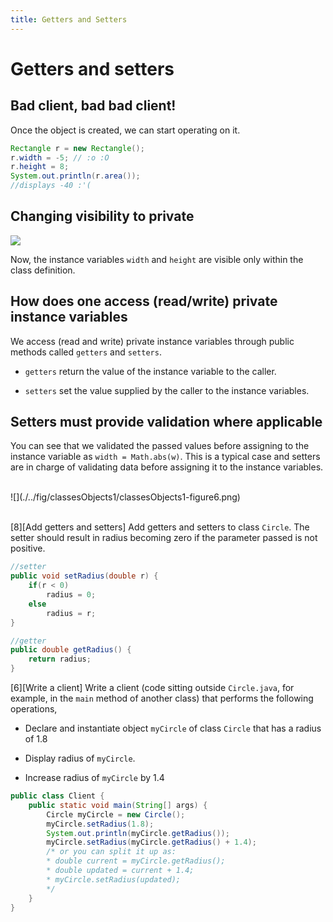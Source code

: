 ```yaml
---
title: Getters and Setters
---
```

# Getters and setters


## Bad client, bad bad client!

Once the object is created, we can start operating on it.

```java
Rectangle r = new Rectangle();
r.width = -5; // :o :O
r.height = 8;
System.out.println(r.area()); 
//displays -40 :'(
```

## Changing visibility to private

![](./../fig/classesObjects1/classesObjects1-figure5.png)

Now, the instance variables `width` and `height` are visible only within
the class definition.

## How does one access (read/write) private instance variables

We access (read and write) private instance variables through public
methods called `getters` and `setters`.

-   `getters` return the value of the instance variable to the caller.

-   `setters` set the value supplied by the caller to the instance
    variables.

## Setters must provide validation where applicable

You can see that we validated the passed values before assigning to the
instance variable as `width = Math.abs(w)`. This is a typical case and
setters are in charge of validating data before assigning it to the
instance variables.

<div>&nbsp;</div>
![](./../fig/classesObjects1/classesObjects1-figure6.png)
<div>&nbsp;</div>

[8][Add getters and setters] Add getters and setters to class `Circle`.
The setter should result in radius becoming zero if the parameter passed
is not positive.

```java
//setter
public void setRadius(double r) {
    if(r < 0)
        radius = 0;
    else
        radius = r;
}

//getter
public double getRadius() {
    return radius;
}
```

[6][Write a client] Write a client (code sitting outside `Circle.java`,
for example, in the `main` method of another class) that performs the
following operations,

-   Declare and instantiate object `myCircle` of class `Circle` that has
    a radius of 1.8

-   Display radius of `myCircle`.

-   Increase radius of `myCircle` by 1.4

```java
public class Client {
    public static void main(String[] args) {
        Circle myCircle = new Circle();
        myCircle.setRadius(1.8);
        System.out.println(myCircle.getRadius());
        myCircle.setRadius(myCircle.getRadius() + 1.4);
        /* or you can split it up as:
        * double current = myCircle.getRadius();
        * double updated = current + 1.4;
        * myCircle.setRadius(updated);
        */
    }
}
```